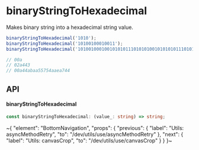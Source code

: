 
# binaryStringToHexadecimal

Makes binary string into a hexadecimal string value.

```ts
binaryStringToHexadecimal('1010');
binaryStringToHexadecimal('10100100010011');
binaryStringToHexadecimal('1010010001001010101110101010010101010111010101001010101011101010011101000100');

// 00a
// 02a443
// 00a44abaa55754aaea744
```

## API

#### binaryStringToHexadecimal

```ts
const binaryStringToHexadecimal: (value_: string) => string;
```


~{
  "element": "BottomNavigation",
  "props": {
    "previous": {
      "label": "Utils: asyncMethodRetry",
      "to": "/dev/utils/use/asyncMethodRetry"
    },
    "next": {
      "label": "Utils: canvasCrop",
      "to": "/dev/utils/use/canvasCrop"
    }
  }
}~
